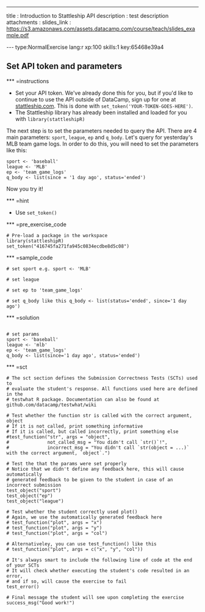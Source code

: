 ---
title       : Introduction to Stattleship API
description : test description
attachments :
  slides_link : https://s3.amazonaws.com/assets.datacamp.com/course/teach/slides_example.pdf

--- type:NormalExercise lang:r xp:100 skills:1 key:65468e39a4
## Set API token and parameters

*** =instructions
- Set your API token. We've already done this for you, but if you'd like to continue to use the API outside of DataCamp, sign up for one at [stattleship.com](https://www.stattleship.com/). This is done with `set_token('YOUR-TOKEN-GOES-HERE')`.
- The Stattleship library has already been installed and loaded for you with `library(stattleshipR)`

The next step is to set the parameters needed to query the API. There are 4 main parameters: `sport`, `league`, `ep` and `q_body`. 
Let's query for yesterday's MLB team game logs. In order to do this, you will need to set the parameters like this:

```
sport <- 'baseball'
league <- 'MLB'
ep <- 'team_game_logs'
q_body <- list(since = '1 day ago', status='ended')

```

Now you try it!

*** =hint
- Use `set_token()`

*** =pre_exercise_code
```{r}
# Pre-load a package in the workspace
library(stattleshipR)
set_token("416745fa271fa945c0834ecdbe8d5c08")

```

*** =sample_code
```{r}
# set sport e.g. sport <- 'MLB'

# set league

# set ep to 'team_game_logs'

# set q_body like this q_body <- list(status='ended', since='1 day ago')

```

*** =solution
```{r}

# set params
sport <- 'baseball'
league <- 'mlb'
ep <- 'team_game_logs'
q_body <- list(since='1 day ago', status='ended')

```

*** =sct
```{r}
# The sct section defines the Submission Correctness Tests (SCTs) used to
# evaluate the student's response. All functions used here are defined in the 
# testwhat R package. Documentation can also be found at github.com/datacamp/testwhat/wiki

# Test whether the function str is called with the correct argument, object
# If it is not called, print something informative
# If it is called, but called incorrectly, print something else
#test_function("str", args = "object",
#              not_called_msg = "You didn't call `str()`!",
#              incorrect_msg = "You didn't call `str(object = ...)` with the correct argument, `object`.")

# Test the that the params were set properly
# Notice that we didn't define any feedback here, this will cause automatically 
# generated feedback to be given to the student in case of an incorrect submission
test_object("sport")
test_object("ep")
test_object("league")

# Test whether the student correctly used plot()
# Again, we use the automatically generated feedback here
# test_function("plot", args = "x")
# test_function("plot", args = "y")
# test_function("plot", args = "col")

# Alternativeley, you can use test_function() like this
# test_function("plot", args = c("x", "y", "col"))

# It's always smart to include the following line of code at the end of your SCTs
# It will check whether executing the student's code resulted in an error, 
# and if so, will cause the exercise to fail
test_error()

# Final message the student will see upon completing the exercise
success_msg("Good work!")
```
